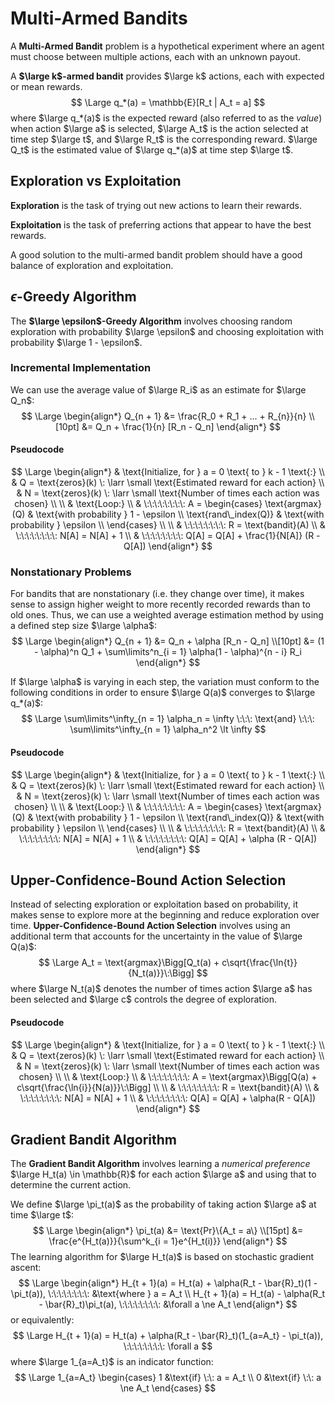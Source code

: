 # Multi-Armed Bandits

A **Multi-Armed Bandit** problem is a hypothetical experiment where an agent must choose between multiple actions, each with an unknown payout.

A **$\large k$-armed bandit** provides $\large k$ actions, each with expected or mean rewards.
$$
\Large q_*(a) = \mathbb{E}[R_t | A_t = a]
$$
where $\large q_*(a)$ is the expected reward (also referred to as the *value*) when action $\large a$ is selected, $\large A_t$ is the action selected at time step $\large t$, and $\large R_t$ is the corresponding reward. $\large Q_t$ is the estimated value of $\large q_*(a)$ at time step $\large t$.

## Exploration vs Exploitation

**Exploration** is the task of trying out new actions to learn their rewards.

**Exploitation** is the task of preferring actions that appear to have the best rewards.

A good solution to the multi-armed bandit problem should have a good balance of exploration and exploitation.

## $\epsilon$-Greedy Algorithm

The **$\large \epsilon$-Greedy Algorithm** involves choosing random exploration with probability $\large \epsilon$ and choosing exploitation with probability $\large 1 - \epsilon$.

### Incremental Implementation

We can use the average value of $\large R_i$ as an estimate for $\large Q_n$:
$$
\Large \begin{align*}
Q_{n + 1} &= \frac{R_0 + R_1 + ... + R_{n}}{n} \\[10pt]
&= Q_n + \frac{1}{n} [R_n - Q_n]
\end{align*}
$$

#### Pseudocode

$$
\Large \begin{align*}
& \text{Initialize, for } a = 0 \text{ to } k - 1 \text{:} \\
& Q = \text{zeros}(k) \: \larr \small \text{Estimated reward for each action} \\
& N = \text{zeros}(k) \: \larr \small \text{Number of times each action was chosen} \\ \\
& \text{Loop:} \\
& \:\:\:\:\:\:\:\: A =
\begin{cases}
\text{argmax}(Q) & \text{with probability } 1 - \epsilon \\
\text{rand\_index(Q)} & \text{with probability } \epsilon \\
\end{cases} \\ \\
& \:\:\:\:\:\:\:\: R = \text{bandit}(A) \\
& \:\:\:\:\:\:\:\: N[A] = N[A] + 1 \\
& \:\:\:\:\:\:\:\: Q[A] = Q[A] + \frac{1}{N[A]} (R - Q[A])
\end{align*}
$$

### Nonstationary Problems

For bandits that are nonstationary (i.e. they change over time), it makes sense to assign higher weight to more recently recorded rewards than to old ones. Thus, we can use a weighted average estimation method by using a defined step size $\large \alpha$:
$$
\Large \begin{align*}
Q_{n + 1} &= Q_n + \alpha [R_n - Q_n] \\[10pt]
&= (1 - \alpha)^n Q_1 + \sum\limits^n_{i = 1} \alpha(1 - \alpha)^{n - i} R_i
\end{align*}
$$

If $\large \alpha$ is varying in each step, the variation must conform to the following conditions in order to ensure $\large Q(a)$ converges to $\large q_*(a)$:
$$
\Large \sum\limits^\infty_{n = 1} \alpha_n = \infty \:\:\: \text{and} \:\:\: \sum\limits^\infty_{n = 1} \alpha_n^2 \lt \infty
$$

#### Pseudocode

$$
\Large \begin{align*}
& \text{Initialize, for } a = 0 \text{ to } k - 1 \text{:} \\
& Q = \text{zeros}(k) \: \larr \small \text{Estimated reward for each action} \\
& N = \text{zeros}(k) \: \larr \small \text{Number of times each action was chosen} \\ \\
& \text{Loop:} \\
& \:\:\:\:\:\:\:\: A =
\begin{cases}
\text{argmax}(Q) & \text{with probability } 1 - \epsilon \\
\text{rand\_index(Q)} & \text{with probability } \epsilon \\
\end{cases} \\ \\
& \:\:\:\:\:\:\:\: R = \text{bandit}(A) \\
& \:\:\:\:\:\:\:\: N[A] = N[A] + 1 \\
& \:\:\:\:\:\:\:\: Q[A] = Q[A] + \alpha (R - Q[A])
\end{align*}
$$

## Upper-Confidence-Bound Action Selection

Instead of selecting exploration or exploitation based on probability, it makes sense to explore more at the beginning and reduce exploration over time. **Upper-Confidence-Bound Action Selection** involves using an additional term that accounts for the uncertainty in the value of $\large Q(a)$:
$$
\Large A_t = \text{argmax}\Bigg[Q_t(a) + c\sqrt{\frac{\ln{t}}{N_t(a)}}\:\Bigg]
$$
where $\large N_t(a)$ denotes the number of times action $\large a$ has been selected and $\large c$ controls the degree of exploration.

#### Pseudocode

$$
\Large \begin{align*}
& \text{Initialize, for } a = 0 \text{ to } k - 1 \text{:} \\
& Q = \text{zeros}(k) \: \larr \small \text{Estimated reward for each action} \\
& N = \text{zeros}(k) \: \larr \small \text{Number of times each action was chosen} \\ \\
& \text{Loop:} \\
& \:\:\:\:\:\:\:\: A = \text{argmax}\Bigg[Q(a) + c\sqrt{\frac{\ln{i}}{N(a)}}\:\Bigg] \\ \\
& \:\:\:\:\:\:\:\: R = \text{bandit}(A) \\
& \:\:\:\:\:\:\:\: N[A] = N[A] + 1 \\
& \:\:\:\:\:\:\:\: Q[A] = Q[A] + \alpha(R - Q[A])
\end{align*}
$$

## Gradient Bandit Algorithm

The **Gradient Bandit Algorithm** involves learning a *numerical preference* $\large H_t(a) \in \mathbb{R}$ for each action $\large a$ and using that to determine the current action.

We define $\large \pi_t(a)$ as the probability of taking action $\large a$ at time $\large t$:
$$
\Large \begin{align*}
\pi_t(a) &= \text{Pr}\{A_t = a\} \\[15pt]
&= \frac{e^{H_t(a)}}{\sum^k_{i = 1}e^{H_t(i)}}
\end{align*}
$$
The learning algorithm for $\large H_t(a)$ is based on stochastic gradient ascent:
$$
\Large \begin{align*} H_{t + 1}(a) = H_t(a) + \alpha(R_t - \bar{R}_t)(1 - \pi_t(a)), \:\:\:\:\:\:\:\: &\text{where } a = A_t \\
H_{t + 1}(a) = H_t(a) - \alpha(R_t - \bar{R}_t)\pi_t(a), \:\:\:\:\:\:\:\: &\forall a \ne A_t
\end{align*}
$$
or equivalently:
$$
\Large H_{t + 1}(a) = H_t(a) + \alpha(R_t - \bar{R}_t)(1_{a=A_t} - \pi_t(a)), \:\:\:\:\:\:\:\: \forall a
$$
where $\large 1_{a=A_t}$ is an indicator function:
$$
\Large 1_{a=A_t} \begin{cases}
1 &\text{if} \:\: a = A_t \\
0 &\text{if} \:\: a \ne A_t
\end{cases}
$$
